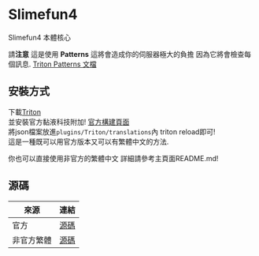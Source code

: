 # Slimefun4

Slimefun4 本體核心

請**注意** 
這是使用 **Patterns** 這將會造成你的伺服器極大的負擔
因為它將會檢查每個訊息. [Triton Patterns 文檔](https://triton.rexcantor64.com/concepts/patterns.html#using-the-feature)

## 安裝方式

下載[Triton](https://www.spigotmc.org/resources/triton-translate-your-server.30331/) <br>
並安裝官方黏液科技附加! [官方構建頁面](https://thebusybiscuit.github.io/builds/) <br>
將json檔案放進```plugins/Triton/translations```內 triton reload即可! <br>
這是一種既可以用官方版本又可以有繁體中文的方法.

你也可以直接使用非官方的繁體中文 詳細請參考主頁面README.md!

## 源碼

| 來源 | 連結 |
| ---- | ---- |
| 官方 | [源碼](https://github.com/Slimefun/Slimefun4) |
| 非官方繁體 | [源碼](https://github.com/xMikux/Slimefun4) |
